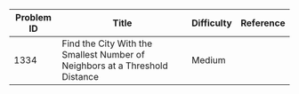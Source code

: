 | Problem ID | Title | Difficulty | Reference
| --- | --- | --- | ---
| 1334 | Find the City With the Smallest Number of Neighbors at a Threshold Distance | Medium | 
